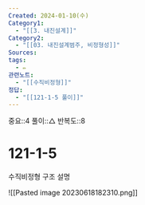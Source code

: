 ```yaml
---
Created: 2024-01-10(수)
Category1:
  - "[[3. 내진설계]]"
Category2:
  - "[[03. 내진설계범주, 비정형성]]"
Sources: 
tags:
  - ✏️
관련노트:
  - "[[수직비정형]]"
정답:
  - "[[121-1-5 풀이]]"
---
```

중요::4
풀이::△
반복도::8

# 121-1-5

수직비정형 구조 설명

![[Pasted image 20230618182310.png]]